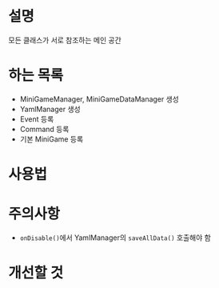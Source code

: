 # 설명
모든 클래스가 서로 참조하는 메인 공간

# 하는 목록
- MiniGameManager, MiniGameDataManager 생성
- YamlManager 생성
- Event 등록
- Command 등록
- 기본 MiniGame 등록


# 사용법


# 주의사항
- `onDisable()`에서 YamlManager의 `saveAllData()` 호출해야 함

# 개선할 것

